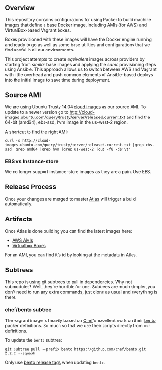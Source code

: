 ## Overview

This repository contains configurations for using Packer to build machine images that define
a base Docker image, including AMIs (for AWS) and VirtualBox-based Vagrant boxes.

Boxes provisioned with these images will have the Docker engine running and ready to go as well
 as some base utilities and configurations that we find useful in all our environments.

This project attempts to create *equivalent* images across providers by starting from *similar*
base images and applying the *same* provisioning steps using Ansible. This approach allows us to
switch between AWS and Vagrant with little overhead and push common elements of Ansible-based
deploys into the initial image to save time during deployment.

## Source AMI

We are using Ubuntu Trusty 14.04 [cloud images][] as our source AMI. To update to a newer
version go to http://cloud-images.ubuntu.com/query/trusty/server/released.current.txt and find
the 64-bit (amd64), ebs-ssd, hvm image in the us-west-2 region.

A shortcut to find the right AMI:
```
curl -s http://cloud-images.ubuntu.com/query/trusty/server/released.current.txt |grep ebs-ssd |grep amd64 |grep hvm |grep us-west-2 |cut -f8 -d$'\t'
```

### EBS vs Instance-store
We no longer support instance-store images as they are a pain. Use EBS.

## Release Process

Once your changes are merged to master [Atlas][] will trigger a build automatically.

## Artifacts

Once Atlas is done building you can find the latest images here:

* [AWS AMIs][]
* [Virtualbox Boxes][]

For an AMI, you can find it's id by looking at the metadata in Atlas.

## Subtrees
This repo is using git subtrees to pull in dependencies. Why not submodules?
Well, they're horrible for one. Subtrees are much simpler, you don't need
to run any extra commands, just clone as usual and everything is there.

### chef/bento subtree
The vagrant image is heavily based on [Chef]'s excellent work on their [bento][]
packer definitions. So much so that we use their scripts directly from our definitions.

To update the `bento` subtree:
```
git subtree pull --prefix bento https://github.com/chef/bento.git 2.2.2 --squash
```

Only use [bento release tags][] when updating `bento`.

[bento]: https://github.com/chef/bento
[bento release tags]: https://github.com/chef/bento/tags
[Chef]: http://chef.io
[Atlas]: https://atlas.hashicorp.com
[Virtualbox Boxes]: https://atlas.hashicorp.com/llabs/boxes/docker-base
[AWS AMIs]: https://atlas.hashicorp.com/llabs/artifacts/docker-base/types/amazon.ami
[cloud images]: https://help.ubuntu.com/community/UEC/Images
